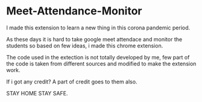 # Meet-Attendance-Monitor

I made this extension to learn a new thing in this corona pandemic period.

As these days it is hard to take google meet attendace and monitor the students
so based on few ideas, i made this chrome extension.

The code used in the extection is not totally developed by me, 
few part of the code is taken from different sources and modified to make the extension work.

If i got any credit? A part of credit goes to them also.

STAY HOME STAY SAFE.


